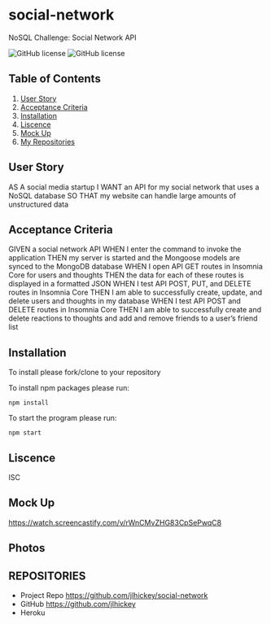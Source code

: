 # social-network
NoSQL Challenge: Social Network API


![GitHub license](https://img.shields.io/badge/Made%20by-%40jlhickey-orange)
![GitHub license](https://img.shields.io/badge/license-MIT-green.svg)


## Table of Contents
1. [User Story](#UserStory)
2. [Acceptance Criteria](#AcceptanceCriteria)
3. [Installation](#Installation)
5. [Liscence](#Liscence)
6. [Mock Up](#MockUp)
7. [My Repositories](#MyRepositories)


## User Story

AS A social media startup
I WANT an API for my social network that uses a NoSQL database
SO THAT my website can handle large amounts of unstructured data

## Acceptance Criteria

GIVEN a social network API
WHEN I enter the command to invoke the application
THEN my server is started and the Mongoose models are synced to the MongoDB database
WHEN I open API GET routes in Insomnia Core for users and thoughts
THEN the data for each of these routes is displayed in a formatted JSON
WHEN I test API POST, PUT, and DELETE routes in Insomnia Core
THEN I am able to successfully create, update, and delete users and thoughts in my database
WHEN I test API POST and DELETE routes in Insomnia Core
THEN I am able to successfully create and delete reactions to thoughts and add and remove friends to a user’s friend list

## Installation
To install please fork/clone to your repository

To install npm packages please run:

```
npm install
```

To start the program please run:

```
npm start
```


## Liscence
ISC


## Mock Up   
https://watch.screencastify.com/v/rWnCMvZHG83CpSePwqC8

## Photos<br>
  
  
## REPOSITORIES

- Project Repo https://github.com/jlhickey/social-network
- GitHub https://github.com/jlhickey
- Heroku  
